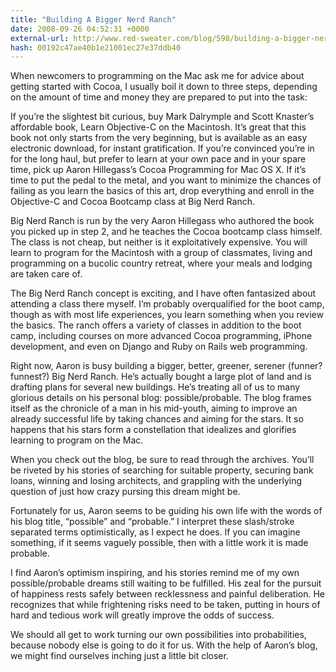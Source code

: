 ```yaml
---
title: "Building A Bigger Nerd Ranch"
date: 2008-09-26 04:52:31 +0000
external-url: http://www.red-sweater.com/blog/598/building-a-bigger-nerd-ranch
hash: 00192c47ae40b1e21001ec27e37ddb40
---
```


When newcomers to programming on the Mac ask me for advice about getting started with Cocoa, I usually boil it down to three steps, depending on the amount of time and money they are prepared to put into the task:


If you’re the slightest bit curious, buy Mark Dalrymple and Scott Knaster’s affordable book, Learn Objective-C on the Macintosh. It’s great that this book not only starts from the very beginning, but is available as an easy electronic download, for instant gratification.
If you’re convinced you’re in for the long haul, but prefer to learn at your own pace and in your spare time, pick up Aaron Hillegass’s Cocoa Programming for Mac OS X.
If it’s time to put the pedal to the metal, and you want to minimize the chances of failing as you learn the basics of this art, drop everything and enroll in the Objective-C and Cocoa Bootcamp class at Big Nerd Ranch.


Big Nerd Ranch is run by the very Aaron Hillegass who authored the book you picked up in step 2, and he teaches the Cocoa bootcamp class himself. The class is not cheap, but neither is it exploitatively expensive. You will learn to program for the Macintosh with a group of classmates, living and programming on a bucolic country retreat, where your meals and lodging are taken care of.



The Big Nerd Ranch concept is exciting, and I have often fantasized about attending a class there myself. I’m probably overqualified for the boot camp, though as with most life experiences, you learn something when you review the basics. The ranch offers a variety of classes in addition to the boot camp, including courses on more advanced Cocoa programming, iPhone development, and even on Django and Ruby on Rails web programming.



Right now, Aaron is busy building a bigger, better, greener, serener (funner? funnest?) Big Nerd Ranch. He’s actually bought a large plot of land and is drafting plans for several new buildings. He’s treating all of us to many glorious details on his personal blog: possible/probable. The blog frames itself as the chronicle of a man in his mid-youth, aiming to improve an already successful life by taking chances and aiming for the stars. It so happens that his stars form a constellation that idealizes and glorifies learning to program on the Mac.



When you check out the blog, be sure to read through the archives. You’ll be riveted by his stories of searching for suitable property, securing bank loans, winning and losing architects, and grappling with the underlying question of just how crazy pursing this dream might be.



Fortunately for us, Aaron seems to be guiding his own life with the words of his blog title, “possible” and “probable.” I interpret these slash/stroke separated terms optimistically, as I expect he does. If you can imagine something, if it seems vaguely possible, then with a little work it is made probable.



I find Aaron’s optimism inspiring, and his stories remind me of my own possible/probable dreams still waiting to be fulfilled. His zeal for the pursuit of happiness rests safely between recklessness and painful deliberation. He recognizes that while frightening risks need to be taken, putting in hours of hard and tedious work will greatly improve the odds of success.



We should all get to work turning our own possibilities into probabilities, because nobody else is going to do it for us. With the help of Aaron’s blog, we might find ourselves inching just a little bit closer.

